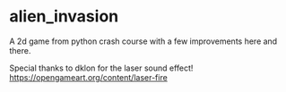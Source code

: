 # alien_invasion
A 2d game from python crash course with a few improvements here and there.

Special thanks to dklon for the laser sound effect!
https://opengameart.org/content/laser-fire
